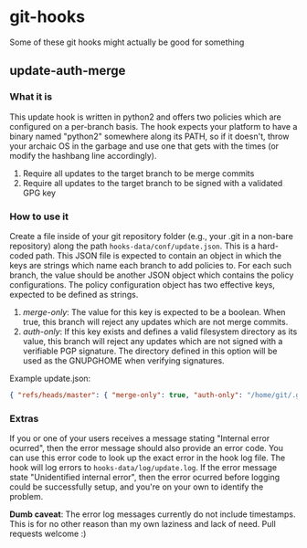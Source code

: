 # git-hooks #

Some of these git hooks might actually be good for something

## update-auth-merge ##

### What it is ###

This update hook is written in python2 and offers two policies which are configured on a per-branch basis.
The hook expects your platform to have a binary named "python2" somewhere along its PATH, so if it doesn't,
throw your archaic OS in the garbage and use one that gets with the times (or modify the hashbang line accordingly).

1. Require all updates to the target branch to be merge commits
2. Require all updates to the target branch to be signed with a validated GPG key

### How to use it ###

Create a file inside of your git repository folder (e.g., your .git in a non-bare repository) along the path `hooks-data/conf/update.json`.
This is a hard-coded path. This JSON file is expected to contain an object in which the keys are strings which name each branch to add 
policies to. For each such branch, the value should be another JSON object which contains the policy configurations. 
The policy configuration object has two effective keys, expected to be defined as strings.

1. *merge-only*: The value for this key is expected to be a boolean. When true, this branch will reject any updates which are not merge commits.
2. *auth-only*: If this key exists and defines a valid filesystem directory as its value, this branch will reject any updates which are not signed
   with a verifiable PGP signature. The directory defined in this option will be used as the GNUPGHOME when verifying signatures.

Example update.json:
```json
{ "refs/heads/master": { "merge-only": true, "auth-only": "/home/git/.gnupg"} }
```

### Extras ###

If you or one of your users receives a message stating "Internal error ocurred", then the error message should also provide
an error code. You can use this error code to look up the exact error in the hook log file. The hook will log errors to
`hooks-data/log/update.log`. If the error message state "Unidentified internal error", then the error ocurred before logging
could be successfully setup, and you're on your own to identify the problem.

**Dumb caveat**: The error log messages currently do not include timestamps. This is for no other reason than my own laziness and lack of need.
Pull requests welcome :)
